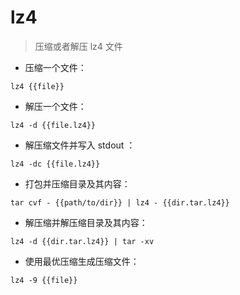 # lz4

> 压缩或者解压 lz4 文件

- 压缩一个文件：

`lz4 {{file}}`

- 解压一个文件：

`lz4 -d {{file.lz4}}`

- 解压缩文件并写入 stdout ：

`lz4 -dc {{file.lz4}}`

- 打包并压缩目录及其内容：

`tar cvf - {{path/to/dir}} | lz4 - {{dir.tar.lz4}}`

- 解压缩并解压缩目录及其内容：

`lz4 -d {{dir.tar.lz4}} | tar -xv`

- 使用最优压缩生成压缩文件：

`lz4 -9 {{file}}`

[#]: contributors: ([潘潘]，[6 °分离]，[Mr. Ren])